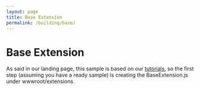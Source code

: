 ```yaml
---
layout: page
title: Base Extension
permalink: /building/base/
---
```


# Base Extension

As said in our landing page, this sample is based on our [tutorials](https://forge-tutorials.autodesk.io), so the first step (assuming you have a ready sample) is creating the BaseExtension.js under wwwroot/extensions
